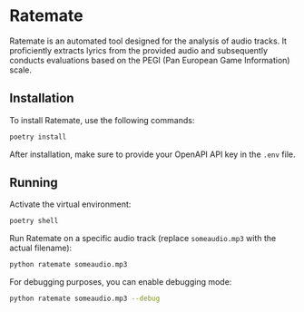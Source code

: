 # Ratemate

Ratemate is an automated tool designed for the analysis of audio tracks. It proficiently extracts lyrics from the provided audio and subsequently conducts evaluations based on the PEGI (Pan European Game Information) scale.

## Installation

To install Ratemate, use the following commands:

```bash
poetry install
```

After installation, make sure to provide your OpenAPI API key in the `.env` file.

## Running

Activate the virtual environment:

```bash
poetry shell
```

Run Ratemate on a specific audio track (replace `someaudio.mp3` with the actual filename):

```bash
python ratemate someaudio.mp3
```

For debugging purposes, you can enable debugging mode:

```bash
python ratemate someaudio.mp3 --debug
```